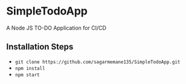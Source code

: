 # SimpleTodoApp
A Node JS TO-DO Application for CI/CD

## Installation Steps 
- `git clone https://github.com/sagarmemane135/SimpleTodoApp.git`
- `npm install`
- `npm start`
